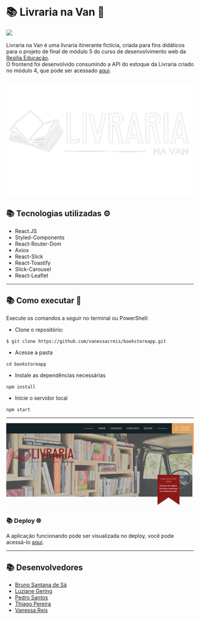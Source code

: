 # 📚 Livraria na Van 🚐

<img src="https://nypem.net/wp-content/uploads/2019/07/books-header-1.jpg" />

Livraria na Van é uma livraria itinerante fictícia, criada para fins didáticos para o projeto de final de módulo 5 do curso de desenvolvimento web da <a href="https://www.resilia.com.br/">Resilia Educação</a>.<br/>
O frontend foi desenvolvido consumindo a API do estoque da Livraria criado no módulo 4, que pode ser acessado <a href="https://github.com/vanessacreis/Bookstore-API">aqui</a>.<br/>

## <img src="public/assets/imgs/logo-branco.svg" >

## 📚 Tecnologias utilizadas ⚙️

- React.JS
- Styled-Components
- React-Router-Dom
- Axios
- React-Slick
- React-Toastify
- Slick-Carousel
- React-Leaflet

---

## 📚 Como executar 🏁

Execute os comandos a seguir no terminal ou PowerShell:

- Clone o repositório:

```
$ git clone https://github.com/vanessacreis/bookstoreapp.git
```

- Acesse a pasta

```
cd bookstoreapp
```

- Instale as dependências necessárias

```
npm install
```

- Inicie o servidor local

```
npm start
```

---

<img src="public/assets/imgs/readme1.png" >

### 📚 Deploy 🌐

A aplicação funcionando pode ser visualizada no deploy, você pode acessá-lo <a href="https://bookstoreapp.vercel.app/">aqui</a>.

---

## 📚 Desenvolvedores

- <a href="https://www.linkedin.com/in/brunoasantanadesa/">Bruno Santana de Sá</a>
- <a href="https://www.linkedin.com/in/luziane-gering-729ba7180/">Luziane Gering</a>
- <a href="https://www.linkedin.com/in/pedro-santos20/">Pedro Santos</a>
- <a href="https://www.linkedin.com/in/thiago-pgc/">Thiago Pereira</a>
- <a href="https://www.linkedin.com/in/vanessacreisbh/">Vanessa Reis</a>
